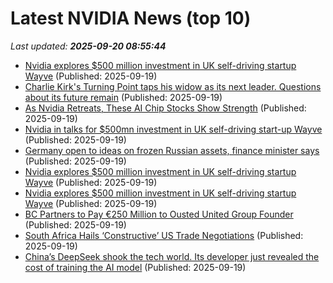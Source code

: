 # Latest NVIDIA News (top 10)
_Last updated: **2025-09-20 08:55:44**_

- [Nvidia explores $500 million investment in UK self-driving startup Wayve](https://biztoc.com/x/369e9b1cdffec73e) (Published: 2025-09-19)
- [Charlie Kirk's Turning Point taps his widow as its next leader. Questions about its future remain](https://biztoc.com/x/99ad3a5873f2a9e4) (Published: 2025-09-19)
- [As Nvidia Retreats, These AI Chip Stocks Show Strength](https://biztoc.com/x/5066f16d4ab0737b) (Published: 2025-09-19)
- [Nvidia in talks for $500mn investment in UK self-driving start-up Wayve](https://biztoc.com/x/284b67706e9f0f6f) (Published: 2025-09-19)
- [Germany open to ideas on frozen Russian assets, finance minister says](https://biztoc.com/x/7be1aaad3d8cc9fb) (Published: 2025-09-19)
- [Nvidia explores $500 million investment in UK self-driving startup Wayve](https://finance.yahoo.com/news/nvidia-explores-500-million-investment-085113334.html) (Published: 2025-09-19)
- [Nvidia explores $500 million investment in UK self-driving startup Wayve](https://www.channelnewsasia.com/business/nvidia-explores-500-million-investment-in-uk-self-driving-startup-wayve-5358026) (Published: 2025-09-19)
- [BC Partners to Pay €250 Million to Ousted United Group Founder](https://biztoc.com/x/8a58c96d19975198) (Published: 2025-09-19)
- [South Africa Hails ‘Constructive’ US Trade Negotiations](https://biztoc.com/x/1ac86529f5458eca) (Published: 2025-09-19)
- [China’s DeepSeek shook the tech world. Its developer just revealed the cost of training the AI model](https://biztoc.com/x/4b8f5be1c23b60e9) (Published: 2025-09-19)
